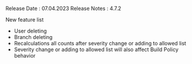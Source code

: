 Release Date : 07.04.2023
Release Notes : 4.7.2

New feature list
- User deleting
- Branch deleting
- Recalculations all counts after severity change or adding to allowed list
- Severity change or adding to allowed list will also affect Build Policy behavior
